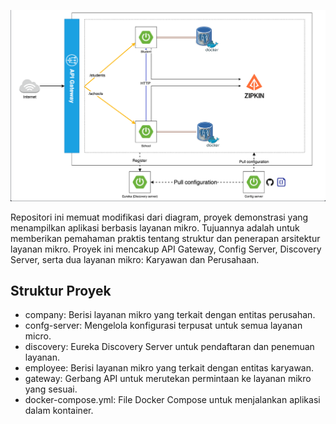 ![Logo](diagrams/Diagram.png)

Repositori ini memuat modifikasi dari diagram, proyek demonstrasi yang menampilkan aplikasi berbasis layanan mikro. Tujuannya adalah untuk memberikan pemahaman praktis tentang struktur dan penerapan arsitektur layanan mikro. Proyek ini mencakup API Gateway, Config Server, Discovery Server, serta dua layanan mikro: Karyawan dan Perusahaan.

## Struktur Proyek

   - company: Berisi layanan mikro yang terkait dengan entitas perusahan.
   - confg-server: Mengelola konfigurasi terpusat untuk semua layanan micro.
   - discovery: Eureka Discovery Server untuk pendaftaran dan penemuan layanan.
   - employee: Berisi layanan mikro yang terkait dengan entitas karyawan.
   - gateway: Gerbang API untuk merutekan permintaan ke layanan mikro yang sesuai.
   - docker-compose.yml: File Docker Compose untuk menjalankan aplikasi dalam kontainer.





















